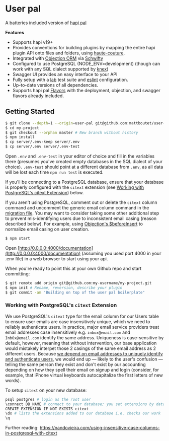 # User pal

A batteries included version of [hapi pal](https://github.com/hapipal/boilerplate/)

**Features**
 - Supports hapi v19+
 - Provides conventions for building plugins by mapping the entire hapi plugin API onto files and folders, using [haute-couture](https://github.com/hapipal/haute-couture/).
 - Integrated with [Objection ORM](https://github.com/Vincit/objection.js/) via [Schwifty](https://github.com/hapipal/schwifty/)
 - Configured to use PostgreSQL (NODE_ENV=development) (though can work with any SQL dialect supported by [knex](http://knexjs.org/))
 - Swagger UI provides an easy interface to your API
 - Fully setup with a [lab](https://github.com/hapijs/lab) test suite and [eslint](https://github.com/eslint/eslint) configuration.
 - Up-to-date versions of all dependencies.
 - Supports hapi pal [Flavors](https://github.com/hapipal/boilerplate/#flavors) with the deployment, objection, and swagger flavors already included.

## Getting Started
```bash
$ git clone --depth=1 --origin=user-pal git@github.com:mattboutet/user-pal.git my-project
$ cd my-project
$ git checkout --orphan master # New branch without history
$ npm install
$ cp server/.env-keep server/.env
$ cp server/.env server/.env-test
```

Open `.env` and `.env-test` in your editor of choice and fill in the variables there (presumes you've created empty databases in the SQL dialect of your choice).  `.env-test` should point at a different database from `.env`, as all data will be lost each time `npm run test` is executed.

If you'll be connecting to a PostgreSQL database, ensure that your database is properly configured with the `citext` extension (see [Working with PostgreSQL's citext Extension](#working-with-postgresqls-citext-extension)) below.

If you aren't using PostgreSQL, comment out or delete the `citext` column command and uncomment the generic email column command in the [migration file](lib/migrations/20170927113421_users-tokens.js). You may want to consider taking some other additional step to prevent mis-identifying users due to inconsistent email casing (reason described below). For example, using [Objection's $beforeInsert](https://vincit.github.io/objection.js/#_s_beforeinsert) to normalize email casing on user creation.

```bash
$ npm start
```

Open [http://0.0.0.0:4000/documentation](http://0.0.0.0:4000/documentation) (assuming you used port 4000 in your .env file) in a web browser to start using your api.

When you're ready to point this at your own Github repo and start committing:

```bash
$ git remote add origin git@github.com:my-username/my-project.git
$ npm init # Rename, reversion, describe your plugin
$ git commit -am "Building on top of the user pal boilerplate"
```


### Working with PostgreSQL's `citext` Extension

We use PostgreSQL's `citext` type for the email column for our Users table to ensure user emails are case insensitively unique, which we need to reliably authenticate users. In practice, major email service providers treat email addresses case insensitively e.g. `inbox@email.com` and `InbOx@email.com` identify the same address. Uniqueness is case-sensitive by default, however, meaning that without intervention, our base application would mistakely interpet those 2 casings of the same email address as 2 different users. Because [we depend on email addresses to uniquely identify and authenticate users](lib/routes/users-login.js#L34), we would end up — likely to the user's confusion — telling the same person they exist and don't exist by our accounting depending on how they spell their email on signup and login (consider, for example, that iPhone virtual keyboards autocapitalize the first letters of new words).

To setup `citext` on your new database:

```sh
psql postgres # login as the root user
\connect DB_NAME # connect to your database; you set extensions by database, not globally
CREATE EXTENSION IF NOT EXISTS citext
\dx # lists the extensions added to our database i.e. checks our work
\q
```

Further reading: https://nandovieira.com/using-insensitive-case-columns-in-postgresql-with-citext
